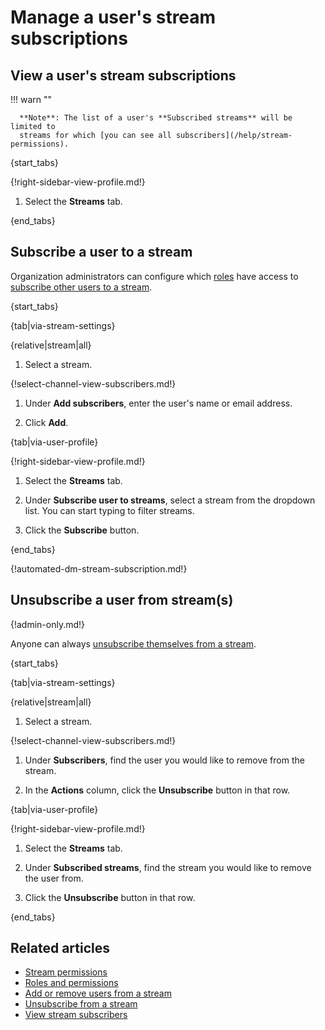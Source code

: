 # Manage a user's stream subscriptions

## View a user's stream subscriptions

!!! warn ""

      **Note**: The list of a user's **Subscribed streams** will be limited to
      streams for which [you can see all subscribers](/help/stream-permissions).

{start_tabs}

{!right-sidebar-view-profile.md!}

1. Select the **Streams** tab.

{end_tabs}

## Subscribe a user to a stream

Organization administrators can configure which
[roles](/help/roles-and-permissions) have access to [subscribe
other users to a stream][configure-invites].

{start_tabs}

{tab|via-stream-settings}

{relative|stream|all}

1. Select a stream.

{!select-channel-view-subscribers.md!}

1. Under **Add subscribers**, enter the user's name or email address.

1. Click **Add**.

{tab|via-user-profile}

{!right-sidebar-view-profile.md!}

1. Select the **Streams** tab.

1. Under **Subscribe user to streams**, select a stream from the
   dropdown list. You can start typing to filter streams.

1. Click the **Subscribe** button.

{end_tabs}

{!automated-dm-stream-subscription.md!}

## Unsubscribe a user from stream(s)

{!admin-only.md!}

Anyone can always [unsubscribe themselves from a
stream](/help/unsubscribe-from-a-stream).

{start_tabs}

{tab|via-stream-settings}

{relative|stream|all}

1. Select a stream.

{!select-channel-view-subscribers.md!}

1. Under **Subscribers**, find the user you would like
   to remove from the stream.

1. In the **Actions** column, click the **Unsubscribe** button in that row.

{tab|via-user-profile}

{!right-sidebar-view-profile.md!}

1. Select the **Streams** tab.

1. Under **Subscribed streams**, find the stream you would like
   to remove the user from.

1. Click the **Unsubscribe** button in that row.

{end_tabs}

## Related articles

* [Stream permissions](/help/stream-permissions)
* [Roles and permissions](/help/roles-and-permissions)
* [Add or remove users from a stream](/help/add-or-remove-users-from-a-stream)
* [Unsubscribe from a stream](/help/unsubscribe-from-a-stream)
* [View stream subscribers](/help/view-stream-subscribers)

[configure-invites]: /help/configure-who-can-invite-to-streams
